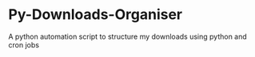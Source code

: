 # Py-Downloads-Organiser
A python automation script to structure my downloads using python and cron jobs
